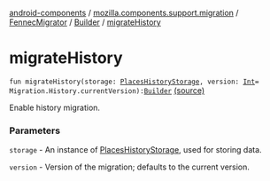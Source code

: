 [android-components](../../../index.md) / [mozilla.components.support.migration](../../index.md) / [FennecMigrator](../index.md) / [Builder](index.md) / [migrateHistory](./migrate-history.md)

# migrateHistory

`fun migrateHistory(storage: `[`PlacesHistoryStorage`](../../../mozilla.components.browser.storage.sync/-places-history-storage/index.md)`, version: `[`Int`](https://kotlinlang.org/api/latest/jvm/stdlib/kotlin/-int/index.html)` = Migration.History.currentVersion): `[`Builder`](index.md) [(source)](https://github.com/mozilla-mobile/android-components/blob/master/components/support/migration/src/main/java/mozilla/components/support/migration/FennecMigrator.kt#L99)

Enable history migration.

### Parameters

`storage` - An instance of [PlacesHistoryStorage](../../../mozilla.components.browser.storage.sync/-places-history-storage/index.md), used for storing data.

`version` - Version of the migration; defaults to the current version.